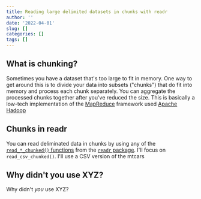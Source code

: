 ```yaml
---
title: Reading large delimited datasets in chunks with readr
author: ''
date: '2022-04-01'
slug: []
categories: []
tags: []
---
```



<!-- I recently had to work with several large CSV files, ranging in size from 8Gb to 12Gb. I had a pretty straightforward requirement: I needed to `dplyr::group_by()` a categorical variable and count the number of unique records with `dplyr::n_distinct()`.  I ran out of RAM whenever I loaded the entire dataset into R with `readr::read_csv()` or `data.table::fread()`.  I tried to load the data in chunks (see more below), but found the existing documentation to be confusing and piecemeal. I've provided a system that works for me in the blog post. -->

## What is chunking?

Sometimes you have a dataset that's too large to fit in memory.  One way to get around this is to divide your data into subsets ("chunks") that do fit into memory and process each chunk separately. You can aggregate the processed chunks together after you've reduced the size. This is basically a low-tech implementation of the [MapReduce](https://en.wikipedia.org/wiki/MapReduce#Overview) framework used [Apache Hadoop](https://www.ibm.com/cloud/blog/hadoop-vs-spark)

## Chunks in readr

You can read deliminated data in chunks by using any of the  [`read_*_chunked()` functions](https://readr.tidyverse.org/reference/read_delim_chunked.html) from the [`readr` package](https://readr.tidyverse.org/index.html). I'll focus on `read_csv_chunked()`. I'll use a CSV version of the mtcars





## Why didn't you use XYZ?

Why didn't *you* use XYZ?
